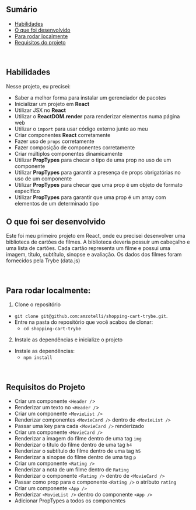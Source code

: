 ## Sumário

- [Habilidades](#habilidades)
- [O que foi desenvolvido](#o-que-foi-desenvolvido)
- [Para rodar localmente](#para-rodar-localmente)
- [Requisitos do projeto](#requisitos-do-projeto)

<br>

## Habilidades

Nesse projeto, eu precisei:
- Saber a melhor forma para instalar um gerenciador de pacotes
- Inicializar um projeto em **React**
- Utilizar JSX no **React**
- Utilizar o **ReactDOM.render** para renderizar elementos numa página web
- Utilizar o `import` para usar código externo junto ao meu
- Criar componentes **React** corretamente
- Fazer uso de `props` corretamente
- Fazer composição de componentes corretamente
- Criar múltiplos componentes dinamicamente
- Utilizar **PropTypes** para checar o tipo de uma prop no uso de um componente
- Utilizar **PropTypes** para garantir a presença de props obrigatórias no uso de um componente
- Utilizar **PropTypes** para checar que uma prop é um objeto de formato específico
- Utilizar **PropTypes** para garantir que uma prop é um array com elementos de um determinado tipo

## O que foi ser desenvolvido

Este foi meu primeiro projeto em React, onde eu precisei desenvolver uma biblioteca de cartões de filmes. 
A biblioteca deveria possuir um cabeçalho e uma lista de cartões. Cada cartão representa um filme e possui uma imagem, título, subtítulo, sinopse e avaliação.
Os dados dos filmes foram fornecidos pela Trybe (data.js)

<br>

## Para rodar localmente:

1. Clone o repositório
  * `git clone git@github.com:amzotelli/shopping-cart-trybe.git`.
  * Entre na pasta do repositório que você acabou de clonar:
    * `cd shopping-cart-trybe`

2. Instale as dependências e inicialize o projeto
  * Instale as dependências:
    * `npm install`

<br>

## Requisitos do Projeto

- Criar um componente `<Header /`>
- Renderizar um texto no `<Header /`>
- Criar um componente `<MovieList />`
- Renderizar componentes `<MovieCard />` dentro de `<MovieList />`
- Passar uma key para cada `<MovieCard />` renderizado
- Criar um componente `<MovieCard />`
- Renderizar a imagem do filme dentro de uma tag `img`
- Renderizar o título do filme dentro de uma tag `h4`
- Renderizar o subtítulo do filme dentro de uma tag `h5`
- Renderizar a sinopse do filme dentro de uma tag `p`
- Criar um componente `<Rating />`
- Renderizar a nota de um filme dentro de `Rating`
- Renderizar o componente `<Rating />` dentro de `<MovieCard />`
- Passar como prop para o componente `<Rating />` o atributo `rating`
- Criar um componente `<App />`
- Renderizar `<MovieList />` dentro do componente `<App />`
- Adicionar PropTypes a todos os componentes
